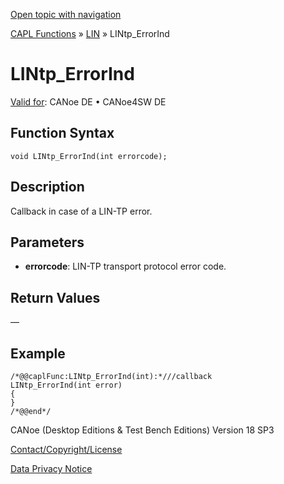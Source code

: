 [Open topic with navigation](../../../../../CANoeDEFamily.htm#Topics/CAPLFunctions/LIN/Functions/CAPLfunctionLINtpErrorInd.md)

[CAPL Functions](../../CAPLfunctions.md) » [LIN](../CAPLfunctionsLINOverview.md) » LINtp_ErrorInd

# LINtp_ErrorInd

[Valid for](../../../Shared/FeatureAvailability.md): CANoe DE • CANoe4SW DE

## Function Syntax

```plaintext
void LINtp_ErrorInd(int errorcode);
```

## Description

Callback in case of a LIN-TP error.

## Parameters

- **errorcode**: LIN-TP transport protocol error code.

## Return Values

—

## Example

```plaintext
/*@@caplFunc:LINtp_ErrorInd(int):*///callback
LINtp_ErrorInd(int error)
{
}
/*@@end*/
```

CANoe (Desktop Editions & Test Bench Editions) Version 18 SP3

[Contact/Copyright/License](../../../Shared/ContactCopyrightLicense.md)

[Data Privacy Notice](https://www.vector.com/int/en/company/get-info/privacy-policy/)

